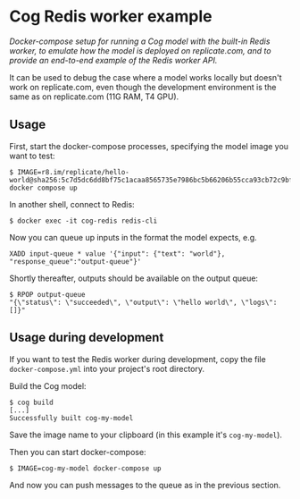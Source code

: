 # Cog Redis worker example

_Docker-compose setup for running a Cog model with the built-in Redis worker, to emulate how the model is deployed on replicate.com, and to provide an end-to-end example of the Redis worker API._

It can be used to debug the case where a model works locally but doesn't work on replicate.com, even though the development environment is the same as on replicate.com (11G RAM, T4 GPU).

## Usage

First, start the docker-compose processes, specifying the model image you want to test:

```
$ IMAGE=r8.im/replicate/hello-world@sha256:5c7d5dc6dd8bf75c1acaa8565735e7986bc5b66206b55cca93cb72c9bf15ccaa docker compose up
```

In another shell, connect to Redis:

```
$ docker exec -it cog-redis redis-cli
```

Now you can queue up inputs in the format the model expects, e.g.

```
XADD input-queue * value '{"input": {"text": "world"}, "response_queue":"output-queue"}'
```

Shortly thereafter, outputs should be available on the output queue:

```
$ RPOP output-queue
"{\"status\": \"succeeded\", \"output\": \"hello world\", \"logs\": []}"
```

## Usage during development

If you want to test the Redis worker during development, copy the file `docker-compose.yml` into your project's root directory.

Build the Cog model:

```
$ cog build
[...]
Successfully built cog-my-model
```

Save the image name to your clipboard (in this example it's `cog-my-model`).

Then you can start docker-compose:

```
$ IMAGE=cog-my-model docker-compose up
```

And now you can push messages to the queue as in the previous section.
